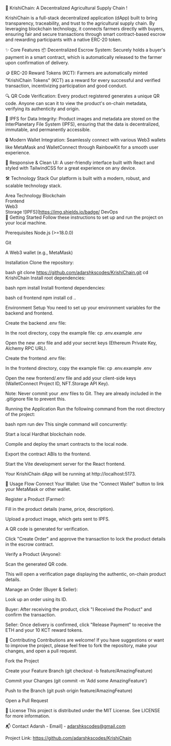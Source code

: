 🌾 KrishiChain: A Decentralized Agricultural Supply Chain !

KrishiChain is a full-stack decentralized application (dApp) built to bring transparency, traceability, and trust to the agricultural supply chain. By leveraging blockchain technology, it connects farmers directly with buyers, ensuring fair and secure transactions through smart contract-based escrow and rewarding participants with a native ERC-20 token.


✨ Core Features
📦 Decentralized Escrow System: Securely holds a buyer's payment in a smart contract, which is automatically released to the farmer upon confirmation of delivery.

🪙 ERC-20 Reward Tokens (KCT): Farmers are automatically minted "KrishiChain Tokens" (KCT) as a reward for every successful and verified transaction, incentivizing participation and good conduct.

🔍 QR Code Verification: Every product registered generates a unique QR code. Anyone can scan it to view the product's on-chain metadata, verifying its authenticity and origin.

📁 IPFS for Data Integrity: Product images and metadata are stored on the InterPlanetary File System (IPFS), ensuring that the data is decentralized, immutable, and permanently accessible.

🔒 Modern Wallet Integration: Seamlessly connect with various Web3 wallets like MetaMask and WalletConnect through RainbowKit for a smooth user experience.

📱 Responsive & Clean UI: A user-friendly interface built with React and styled with TailwindCSS for a great experience on any device.


🛠️ Technology Stack
Our platform is built with a modern, robust, and scalable technology stack.

Area	Technology
Blockchain	
Frontend	
Web3	
Storage	![IPFS](https://img.shields.io/badge/
DevOps	
🚀 Getting Started
Follow these instructions to set up and run the project on your local machine.

Prerequisites
Node.js (>=18.0.0)

Git

A Web3 wallet (e.g., MetaMask)

Installation
Clone the repository:

bash
git clone https://github.com/adarshkscodes/KrishiChain.git
cd KrishiChain
Install root dependencies:

bash
npm install
Install frontend dependencies:

bash
cd frontend
npm install
cd .. 

Environment Setup
You need to set up your environment variables for the backend and frontend.

Create the backend .env file:

In the root directory, copy the example file: cp .env.example .env

Open the new .env file and add your secret keys (Ethereum Private Key, Alchemy RPC URL).

Create the frontend .env file:

In the frontend directory, copy the example file: cp .env.example .env

Open the new frontend/.env file and add your client-side keys (WalletConnect Project ID, NFT.Storage API Key).

Note: Never commit your .env files to Git. They are already included in the .gitignore file to prevent this.

Running the Application
Run the following command from the root directory of the project:

bash
npm run dev
This single command will concurrently:

Start a local Hardhat blockchain node.

Compile and deploy the smart contracts to the local node.

Export the contract ABIs to the frontend.

Start the Vite development server for the React frontend.

Your KrishiChain dApp will be running at http://localhost:5173.

📖 Usage Flow
Connect Your Wallet: Use the "Connect Wallet" button to link your MetaMask or other wallet.

Register a Product (Farmer):

Fill in the product details (name, price, description).

Upload a product image, which gets sent to IPFS.

A QR code is generated for verification.

Click "Create Order" and approve the transaction to lock the product details in the escrow contract.

Verify a Product (Anyone):

Scan the generated QR code.

This will open a verification page displaying the authentic, on-chain product details.

Manage an Order (Buyer & Seller):

Look up an order using its ID.

Buyer: After receiving the product, click "I Received the Product" and confirm the transaction.

Seller: Once delivery is confirmed, click "Release Payment" to receive the ETH and your 10 KCT reward tokens.

🤝 Contributing
Contributions are welcome! If you have suggestions or want to improve the project, please feel free to fork the repository, make your changes, and open a pull request.

Fork the Project

Create your Feature Branch (git checkout -b feature/AmazingFeature)

Commit your Changes (git commit -m 'Add some AmazingFeature')

Push to the Branch (git push origin feature/AmazingFeature)

Open a Pull Request

📜 License
This project is distributed under the MIT License. See LICENSE for more information.

📬 Contact
Adarsh - Email] - adarshkscodes@gmail.com

Project Link: https://github.com/adarshkscodes/KrishiChain
